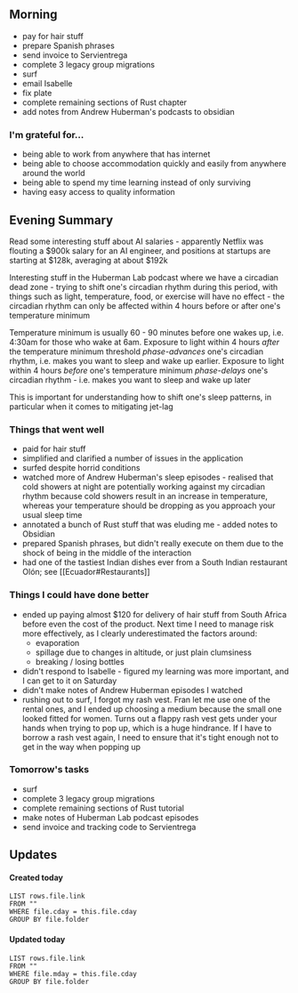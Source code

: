 ## Morning

- pay for hair stuff
- prepare Spanish phrases
- send invoice to Servientrega
- complete 3 legacy group migrations
- surf
- email Isabelle
- fix plate
- complete remaining sections of Rust chapter
- add notes from Andrew Huberman's podcasts to obsidian

### I'm grateful for...

- being able to work from anywhere that has internet
- being able to choose accommodation quickly and easily from anywhere around the world
- being able to spend my time learning instead of only surviving
- having easy access to quality information

## Evening Summary

Read some interesting stuff about AI salaries - apparently Netflix was flouting a $900k salary for an AI engineer, and positions at startups are starting at $128k, averaging at about $192k

Interesting stuff in the Huberman Lab podcast where we have a circadian dead zone - trying to shift one's circadian rhythm during this period, with things such as light, temperature, food, or exercise will have no effect - the circadian rhythm can only be affected within 4 hours before or after one's temperature minimum

Temperature minimum is usually 60 - 90 minutes before one wakes up, i.e. 4:30am for those who wake at 6am. Exposure to light within 4 hours _after_ the temperature minimum threshold _phase-advances_ one's circadian rhythm, i.e. makes you want to sleep and wake up earlier. Exposure to light within 4 hours _before_ one's temperature minimum _phase-delays_ one's circadian rhythm - i.e. makes you want to sleep and wake up later

This is important for understanding how to shift one's sleep patterns, in particular when it comes to mitigating jet-lag

### Things that went well

- paid for hair stuff
- simplified and clarified a number of issues in the application
- surfed despite horrid conditions
- watched more of Andrew Huberman's sleep episodes - realised that cold showers at night are potentially working against my circadian rhythm because cold showers result in an increase in temperature, whereas your temperature should be dropping as you approach your usual sleep time
- annotated a bunch of Rust stuff that was eluding me - added notes to Obsidian
- prepared Spanish phrases, but didn't really execute on them due to the shock of being in the middle of the interaction
- had one of the tastiest Indian dishes ever from a South Indian restaurant Olón; see [[Ecuador#Restaurants]]

### Things I could have done better

- ended up paying almost $120 for delivery of hair stuff from South Africa before even the cost of the product. Next time I need to manage risk more effectively, as I clearly underestimated the factors around:
  - evaporation
  - spillage due to changes in altitude, or just plain clumsiness
  - breaking / losing bottles
- didn't respond to Isabelle - figured my learning was more important, and I can get to it on Saturday
- didn't make notes of Andrew Huberman episodes I watched
- rushing out to surf, I forgot my rash vest. Fran let me use one of the rental ones, and I ended up choosing a medium because the small one looked fitted for women. Turns out a flappy rash vest gets under your hands when trying to pop up, which is a huge hindrance. If I have to borrow a rash vest again, I need to ensure that it's tight enough not to get in the way when popping up

### Tomorrow's tasks

- surf
- complete 3 legacy group migrations
- complete remaining sections of Rust tutorial
- make notes of Huberman Lab podcast episodes
- send invoice and tracking code to Servientrega

## Updates

#### Created today

```dataview
LIST rows.file.link
FROM ""
WHERE file.cday = this.file.cday
GROUP BY file.folder
```

#### Updated today

```dataview
LIST rows.file.link
FROM ""
WHERE file.mday = this.file.cday
GROUP BY file.folder
```
